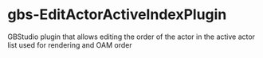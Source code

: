 # gbs-EditActorActiveIndexPlugin
 GBStudio plugin that allows editing the order of the actor in the active actor list used for rendering and OAM order
